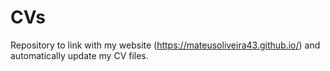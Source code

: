 # CVs

Repository to link with my website (https://mateusoliveira43.github.io/) and automatically update my CV files.
